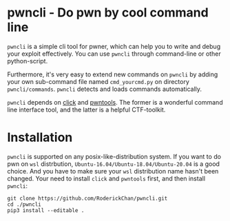 # pwncli - Do pwn by cool command line 
`pwncli` is a simple cli tool for pwner, which can help you to write and debug your exploit effectively. You can use `pwncli` through command-line or other python-script. 

Furthermore, it's very easy to extend new commands on `pwncli` by adding your own sub-command file named `cmd_yourcmd.py` on directory `pwncli/commands`. `pwncli` detects and loads commands automatically.

`pwncli` depends on [click](https://github.com/pallets/click) and [pwntools](https://github.com/Gallopsled/pwntools). The former is a wonderful command line interface tool, and the latter is a helpful CTF-toolkit.

# Installation
`pwncli` is supported on any posix-like-distribution system. If you want to do pwn on `wsl` distrbution, `Ubuntu-16.04/Ubuntu-18.04/Ubuntu-20.04` is a good choice. And you have to make sure your `wsl` distribution name hasn't been changed.
Your need to install `click` and `pwntools` first, and then install `pwncli`:
```
git clone https://github.com/RoderickChan/pwncli.git
cd ./pwncli
pip3 install --editable .
```

